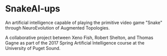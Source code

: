 # SnakeAI-ups

An artificial intelligence capable of playing the primitive video game "Snake" through NeuroEvolution of Augmented Topologies.

A collaborative project between Xeno Fish, Robert Shelton, and Thomas Gagne as part of the 2017 Spring Artificial Intelligence course at the University of Puget Sound.